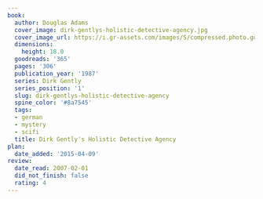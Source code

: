 ```yaml
---
book:
  author: Douglas Adams
  cover_image: dirk-gentlys-holistic-detective-agency.jpg
  cover_image_url: https://i.gr-assets.com/images/S/compressed.photo.goodreads.com/books/1554401296l/365._SY160_.jpg
  dimensions:
    height: 18.0
  goodreads: '365'
  pages: '306'
  publication_year: '1987'
  series: Dirk Gently
  series_position: '1'
  slug: dirk-gentlys-holistic-detective-agency
  spine_color: '#8a7545'
  tags:
  - german
  - mystery
  - scifi
  title: Dirk Gently's Holistic Detective Agency
plan:
  date_added: '2015-04-09'
review:
  date_read: 2007-02-01
  did_not_finish: false
  rating: 4
---
```

